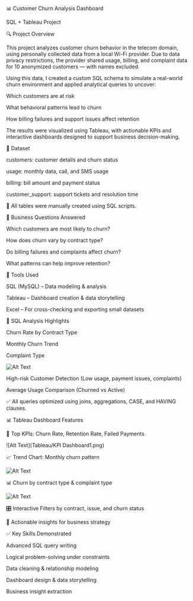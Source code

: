 📊 Customer Churn Analysis Dashboard

SQL + Tableau Project

🔍 Project Overview

This project analyzes customer churn behavior in the telecom domain, using personally collected data from a local Wi-Fi provider. Due to data privacy restrictions, the provider shared usage, billing, and complaint data for 10 anonymized customers — with names excluded.

Using this data, I created a custom SQL schema to simulate a real-world churn environment and applied analytical queries to uncover:

Which customers are at risk

What behavioral patterns lead to churn

How billing failures and support issues affect retention

The results were visualized using Tableau, with actionable KPIs and interactive dashboards designed to support business decision-making.


📁 Dataset

customers: customer details and churn status

usage: monthly data, call, and SMS usage

billing: bill amount and payment status

customer_support: support tickets and resolution time

📌 All tables were manually created using SQL scripts.

🧠 Business Questions Answered

Which customers are most likely to churn?

How does churn vary by contract type?

Do billing failures and complaints affect churn?

What patterns can help improve retention?

🔧 Tools Used

SQL (MySQL) – Data modeling & analysis

Tableau – Dashboard creation & data storytelling

Excel – For cross-checking and exporting small datasets

🧮 SQL Analysis Highlights

Churn Rate by Contract Type

Monthly Churn Trend

Complaint Type 

![Alt Text](Tableau/Sheet1.png)

High-risk Customer Detection (Low usage, payment issues, complaints)

Average Usage Comparison (Churned vs Active)

✅ All queries optimized using joins, aggregations, CASE, and HAVING clauses.

📊 Tableau Dashboard Features

🔢 Top KPIs: Churn Rate, Retention Rate, Failed Payments

![Alt Text](Tableau/KPI Dashboard1.png)

📈 Trend Chart: Monthly churn pattern

![Alt Text](Tableau/Sheet3.png)

📊 Churn by contract type & complaint type

![Alt Text](Tableau/Sheet2.png)

🎛️ Interactive Filters by contract, issue, and churn status

🧭 Actionable insights for business strategy

✅ Key Skills Demonstrated

Advanced SQL query writing

Logical problem-solving under constraints

Data cleaning & relationship modeling

Dashboard design & data storytelling

Business insight extraction

